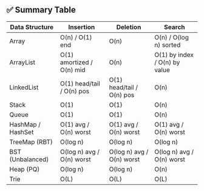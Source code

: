 ## ✅ Summary Table

| Data Structure     | Insertion                   | Deletion                   | Search                       |
|--------------------|-----------------------------|-----------------------------|------------------------------|
| Array              | O(n) / O(1) end             | O(n)                        | O(n) / O(log n) sorted       |
| ArrayList          | O(1) amortized / O(n) mid   | O(n)                        | O(1) by index / O(n) by value|
| LinkedList         | O(1) head/tail / O(n) pos   | O(1) head/tail / O(n) pos   | O(n)                         |
| Stack              | O(1)                        | O(1)                        | O(n)                         |
| Queue              | O(1)                        | O(1)                        | O(n)                         |
| HashMap / HashSet  | O(1) avg / O(n) worst       | O(1) avg / O(n) worst       | O(1) avg / O(n) worst        |
| TreeMap (RBT)      | O(log n)                    | O(log n)                    | O(log n)                     |
| BST (Unbalanced)   | O(log n) avg / O(n) worst   | O(log n) avg / O(n) worst   | O(log n) avg / O(n) worst    |
| Heap (PQ)          | O(log n)                    | O(log n)                    | O(n)                         |
| Trie               | O(L)                        | O(L)                        | O(L)                         |
 
